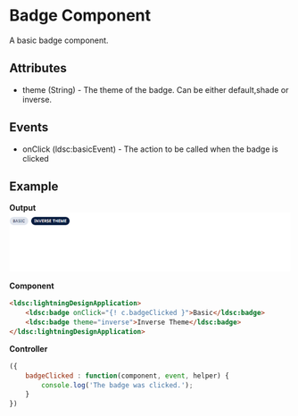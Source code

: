 # Badge Component

A basic badge component.

## Attributes
- theme (String) - The theme of the badge. Can be either default,shade or inverse.

## Events
- onClick (ldsc:basicEvent) - The action to be called when the badge is clicked

## Example

**Output**
![Badge image](images/badge.png)

**Component**
```html
<ldsc:lightningDesignApplication>
    <ldsc:badge onClick="{! c.badgeClicked }">Basic</ldsc:badge>
    <ldsc:badge theme="inverse">Inverse Theme</ldsc:badge>
</ldsc:lightningDesignApplication>
```

**Controller**
```js
({
	badgeClicked : function(component, event, helper) {
		console.log('The badge was clicked.');
	}
})
```
